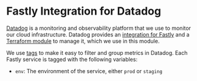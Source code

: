 # Fastly Integration for Datadog

[Datadog] is a monitoring and observability platform that we use to monitor
our cloud infrastructure. Datadog provides an
[integration for Fastly][datadog-fastly] and a [Terraform module] to manage it,
which we use in this module.

We use [tags](https://docs.datadoghq.com/getting_started/tagging/) to make it
easy to filter and group metrics in Datadog. Each Fastly service is tagged with
the following variables:

- `env`: The environment of the service, either `prod` or `staging`

[datadog]: https://datadoghq.com
[datadog-fastly]: https://docs.datadoghq.com/integrations/fastly
[terraform module]: https://registry.terraform.io/providers/DataDog/datadog/latest/docs/resources/integration_fastly_account
